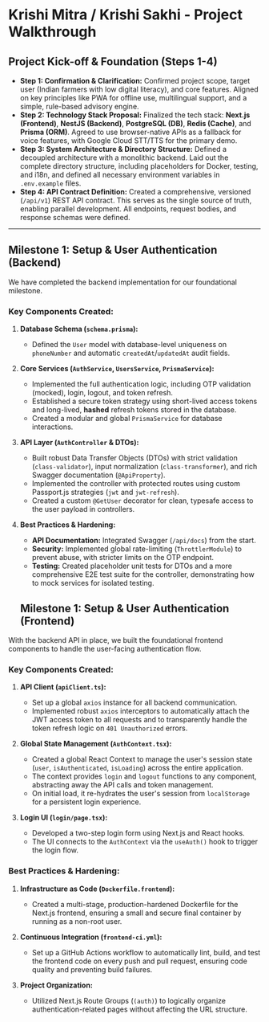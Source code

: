 # Krishi Mitra / Krishi Sakhi - Project Walkthrough

## Project Kick-off & Foundation (Steps 1-4)

-   **Step 1: Confirmation & Clarification:** Confirmed project scope, target user (Indian farmers with low digital literacy), and core features. Aligned on key principles like PWA for offline use, multilingual support, and a simple, rule-based advisory engine.
-   **Step 2: Technology Stack Proposal:** Finalized the tech stack: **Next.js (Frontend)**, **NestJS (Backend)**, **PostgreSQL (DB)**, **Redis (Cache)**, and **Prisma (ORM)**. Agreed to use browser-native APIs as a fallback for voice features, with Google Cloud STT/TTS for the primary demo.
-   **Step 3: System Architecture & Directory Structure:** Defined a decoupled architecture with a monolithic backend. Laid out the complete directory structure, including placeholders for Docker, testing, and i18n, and defined all necessary environment variables in `.env.example` files.
-   **Step 4: API Contract Definition:** Created a comprehensive, versioned (`/api/v1`) REST API contract. This serves as the single source of truth, enabling parallel development. All endpoints, request bodies, and response schemas were defined.

---

## Milestone 1: Setup & User Authentication (Backend)

We have completed the backend implementation for our foundational milestone.

### Key Components Created:

1.  **Database Schema (`schema.prisma`):**
    -   Defined the `User` model with database-level uniqueness on `phoneNumber` and automatic `createdAt`/`updatedAt` audit fields.

2.  **Core Services (`AuthService`, `UsersService`, `PrismaService`):**
    -   Implemented the full authentication logic, including OTP validation (mocked), login, logout, and token refresh.
    -   Established a secure token strategy using short-lived access tokens and long-lived, **hashed** refresh tokens stored in the database.
    -   Created a modular and global `PrismaService` for database interactions.

3.  **API Layer (`AuthController` & DTOs):**
    -   Built robust Data Transfer Objects (DTOs) with strict validation (`class-validator`), input normalization (`class-transformer`), and rich Swagger documentation (`@ApiProperty`).
    -   Implemented the controller with protected routes using custom Passport.js strategies (`jwt` and `jwt-refresh`).
    -   Created a custom `@GetUser` decorator for clean, typesafe access to the user payload in controllers.

4.  **Best Practices & Hardening:**
    -   **API Documentation:** Integrated Swagger (`/api/docs`) from the start.
    -   **Security:** Implemented global rate-limiting (`ThrottlerModule`) to prevent abuse, with stricter limits on the OTP endpoint.
    -   **Testing:** Created placeholder unit tests for DTOs and a more comprehensive E2E test suite for the controller, demonstrating how to mock services for isolated testing.

    ## Milestone 1: Setup & User Authentication (Frontend)

With the backend API in place, we built the foundational frontend components to handle the user-facing authentication flow.

### Key Components Created:

1.  **API Client (`apiClient.ts`):**
    -   Set up a global `axios` instance for all backend communication.
    -   Implemented robust `axios` interceptors to automatically attach the JWT access token to all requests and to transparently handle the token refresh logic on `401 Unauthorized` errors.

2.  **Global State Management (`AuthContext.tsx`):**
    -   Created a global React Context to manage the user's session state (`user`, `isAuthenticated`, `isLoading`) across the entire application.
    -   The context provides `login` and `logout` functions to any component, abstracting away the API calls and token management.
    -   On initial load, it re-hydrates the user's session from `localStorage` for a persistent login experience.

3.  **Login UI (`login/page.tsx`):**
    -   Developed a two-step login form using Next.js and React hooks.
    -   The UI connects to the `AuthContext` via the `useAuth()` hook to trigger the login flow.

### Best Practices & Hardening:

1.  **Infrastructure as Code (`Dockerfile.frontend`):**
    -   Created a multi-stage, production-hardened Dockerfile for the Next.js frontend, ensuring a small and secure final container by running as a non-root user.

2.  **Continuous Integration (`frontend-ci.yml`):**
    -   Set up a GitHub Actions workflow to automatically lint, build, and test the frontend code on every push and pull request, ensuring code quality and preventing build failures.

3.  **Project Organization:**
    -   Utilized Next.js Route Groups (`(auth)`) to logically organize authentication-related pages without affecting the URL structure.